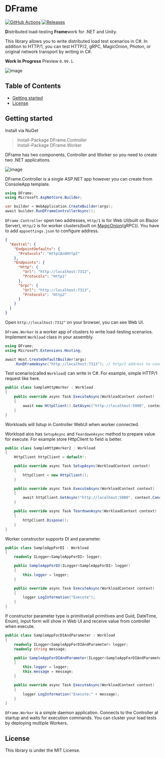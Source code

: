 # DFrame
[![GitHub Actions](https://github.com/Cysharp/DFrame/workflows/Build-Debug/badge.svg)](https://github.com/Cysharp/DFrame/actions) [![Releases](https://img.shields.io/github/release/Cysharp/DFrame.svg)](https://github.com/Cysharp/DFrame/releases)

**D**istributed load-testing **Frame**work for .NET and Unity.

This library allows you to write distributed load test scenarios in C#. In addition to HTTP/1, you can test HTTP/2, gRPC, MagicOnion, Photon, or original network transport by writing in C#.

**Work In Progress** Preview `0.99.1`.

![image](https://user-images.githubusercontent.com/46207/154911899-ad34d09d-e97f-42c2-a6e2-add63ead356c.png)



<!-- START doctoc generated TOC please keep comment here to allow auto update -->
<!-- DON'T EDIT THIS SECTION, INSTEAD RE-RUN doctoc TO UPDATE -->
## Table of Contents

- [Getting started](#getting-started)
- [License](#license)

<!-- END doctoc generated TOC please keep comment here to allow auto update -->

Getting started
---
Install via NuGet

> Install-Package DFrame.Controller  
> Install-Package DFrame.Worker  

DFrame has two components, Controller and Worker so you need to create two .NET applications.

![image](https://user-images.githubusercontent.com/46207/154921606-b9955331-1d15-4c4f-a769-faeb61b13872.png)

DFrame.Controller is a single ASP.NET app however you can create from ConsoleApp template.

```csharp
using DFrame;
using Microsoft.AspNetCore.Builder;

var builder = WebApplication.CreateBuilder(args);
await builder.RunDFrameControllerAsync();
```

`DFrame.Controller` open two addresses, `Http/1` is for Web UI(built on Blazor Server), `Http/2` is for worker clusters(built on [MagicOnion](https://github.com/Cysharp/MagicOnion/)(gRPC)). You have to add `appsettings.json` to configure address.

```json
{
  "Kestrel": {
    "EndpointDefaults": {
      "Protocols": "Http1AndHttp2"
    },
    "Endpoints": {
      "Http": {
        "Url": "http://localhost:7312",
        "Protocols": "Http1"
      },
      "Grpc": {
        "Url": "http://localhost:7313",
        "Protocols": "Http2"
      }
    }
  }
}
```

Open `http://localhost:7312"` on your browser, you can see Web UI.

`DFrame.Worker` is a worker app of clusters to write load-testing scenarios. Implement `Workload` class in your assembly.

```csharp
using DFrame;
using Microsoft.Extensions.Hosting;

await Host.CreateDefaultBuilder(args)
    .RunDFrameAsync("http://localhost:7313"); // http/2 address to connect controller
```

Test scenario(called `Workload`) can write in C#. For example, simple HTTP/1 request like here.

```csharp
public class SampleHttpWorker : Workload
{
    public override async Task ExecuteAsync(WorkloadContext context)
    {
        await new HttpClient().GetAsync("http://localhost:5000", context.CancellationToken);
    }
}
```

Workloads will listup in Controller WebUI when worker connected.

Workload alos has `SetupAsync` and `TeardownAsync` method to prepare value for execute. For example store HttpClient to field is better.

```csharp
public class SampleHttpWorker2 : Workload
{
    HttpClient httpClient = default!;

    public override async Task SetupAsync(WorkloadContext context)
    {
        httpClient = new HttpClient();
    }

    public override async Task ExecuteAsync(WorkloadContext context)
    {
        await httpClient.GetAsync("http://localhost:5000", context.CancellationToken);
    }

    public override async Task TeardownAsync(WorkloadContext context)
    {
        httpClient.Dispose();
    }
}
```

Worker constructor supports DI and parameter.

```csharp
public class SampleAppForDI : Workload
{
    readonly ILogger<SampleAppForDI> logger;

    public SampleAppForDI(ILogger<SampleAppForDI> logger)
    {
        this.logger = logger;
    }

    public override async Task ExecuteAsync(WorkloadContext context)
    {
        logger.LogInformation("Execute");
    }
}
```

If constructor parameter type is primitive(all primitives and Guid, DateTime, Enum), input form will show in Web UI and receive value from controller when execute.

```csharp
public class SampleAppForDIAndParameter : Workload
{
    readonly ILogger<SampleAppForDIAndParameter> logger;
    readonly string message;

    public SampleAppForDIAndParameter(ILogger<SampleAppForDIAndParameter> logger, string message)
    {
        this.logger = logger;
        this.message = message;
    }

    public override async Task ExecuteAsync(WorkloadContext context)
    {
        logger.LogInformation("Execute:" + message);
    }
}
```

`DFrame.Worker` is a simple daemon application. Connects to the Controller at startup and waits for execution commands. You can cluster your load tests by deploying multiple Workers.

License
---
This library is under the MIT License.

